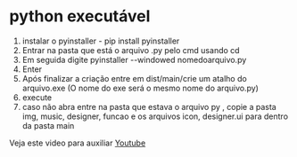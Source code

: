# python executável
1. instalar o pyinstaller - pip install pyinstaller
2. Entrar na pasta que está o arquivo .py pelo cmd usando cd
3. Em seguida digite pyinstaller --windowed nomedoarquivo.py
4. Enter
5. Após finalizar a criação entre em dist/main/crie um atalho do arquivo.exe (O nome do exe será o mesmo nome do arquivo.py)
6. execute
7. caso não abra entre na pasta que estava o arquivo py , copie a pasta img, music, designer, funcao e os arquivos icon, designer.ui para dentro da pasta main 

Veja este video para auxiliar [Youtube](https://www.youtube.com/watch?v=m49ftKzge0k/)
